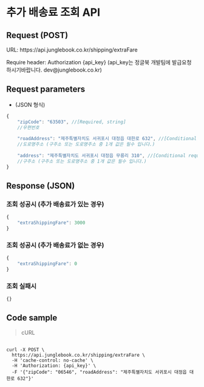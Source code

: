 # 추가 배송료 조회 API

## Request (POST) ##
<p>URL: https://api.junglebook.co.kr/shipping/extraFare</p>
<p>Require header: Authorization {api_key} (api_key는 정글북 개발팀에 발급요청 하시기바랍니다. dev@junglebook.co.kr)</p>

## Request parameters ##

<ul>
	<li>(JSON 형식)</li>
</ul>

``` js
{
	"zipCode": "63503", //[Required, string]
	//우편번호
  
	"roadAddress": "제주특별자치도 서귀포시 대정읍 대한로 632", //[Conditional required, string]
	//도로명주소 (구주소 또는 도로명주소 중 1개 값은 필수 입니다.)
	
	"address": "제주특별자치도 서귀포시 대정읍 무릉리 310", //[Conditional required, string]
	//구주소 (구주소 또는 도로명주소 중 1개 값은 필수 입니다.)
}
```

## Response (JSON) ##

### 조회 성공시 (추가 배송료가 있는 경우) ###
``` js
{
    "extraShippingFare": 3000
}
```

### 조회 성공시 (추가 배송료가 없는 경우) ###
``` js
{
    "extraShippingFare": 0
}
```

### 조회 실패시 ###

``` js
{}
```


## Code sample ##
<blockquote>
	<p>cURL</p>
</blockquote>
<pre>
	<code>
curl -X POST \
  https://api.junglebook.co.kr/shipping/extraFare \
  -H 'cache-control: no-cache' \
  -H 'Authorization: {api_key}' \
  -F '{"zipCode": "06546", "roadAddress": "제주특별자치도 서귀포시 대정읍 대한로 632"}'
	</code>
</pre>
